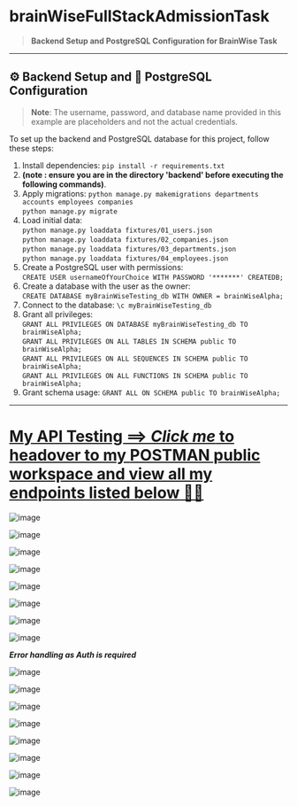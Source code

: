 # brainWiseFullStackAdmissionTask

> **Backend Setup and PostgreSQL Configuration for BrainWise Task**

---

## ⚙️ Backend Setup and 🐘 PostgreSQL Configuration

> **Note**: The username, password, and database name provided in this example are placeholders and not the actual credentials.
> 
To set up the backend and PostgreSQL database for this project, follow these steps:

1. Install dependencies: `pip install -r requirements.txt`
2. **__(note : ensure you are in the directory 'backend' before executing the following commands)__**.
3. Apply migrations:
   `python manage.py makemigrations departments accounts employees companies`  
   `python manage.py migrate`  
4. Load initial data:  
   `python manage.py loaddata fixtures/01_users.json`  
   `python manage.py loaddata fixtures/02_companies.json`  
   `python manage.py loaddata fixtures/03_departments.json`  
   `python manage.py loaddata fixtures/04_employees.json`  
5. Create a PostgreSQL user with permissions:  
   `CREATE USER usernameOfYourChoice WITH PASSWORD '*******' CREATEDB;`  
6. Create a database with the user as the owner:  
   `CREATE DATABASE myBrainWiseTesting_db WITH OWNER = brainWiseAlpha;`  
7. Connect to the database: `\c myBrainWiseTesting_db`  
8. Grant all privileges:  
   `GRANT ALL PRIVILEGES ON DATABASE myBrainWiseTesting_db TO brainWiseAlpha;`  
   `GRANT ALL PRIVILEGES ON ALL TABLES IN SCHEMA public TO brainWiseAlpha;`  
   `GRANT ALL PRIVILEGES ON ALL SEQUENCES IN SCHEMA public TO brainWiseAlpha;`  
   `GRANT ALL PRIVILEGES ON ALL FUNCTIONS IN SCHEMA public TO brainWiseAlpha;`  
9. Grant schema usage: `GRANT ALL ON SCHEMA public TO brainWiseAlpha;`

---

# [My API Testing ==> **_Click me_** to headover to my **POSTMAN** public workspace and view all my endpoints listed below 👨‍💻 ](https://www.postman.com/golden-noobie/brainwise-admission-api-testing-by-ahmed-abou-gabal/collection/gyjljwr/brainwise-admission-api-testing?action=share&creator=38508690)

![image](https://github.com/user-attachments/assets/246fc533-dfef-4283-9ad5-17ed6fa594a2)


![image](https://github.com/user-attachments/assets/4adb1222-a158-4938-88d1-0c423a8fd4c4)


![image](https://github.com/user-attachments/assets/47a65efc-17f9-4fbe-9552-ab6c4106166a)


![image](https://github.com/user-attachments/assets/2c8d79cf-650c-4590-a671-d651c26fb968)


![image](https://github.com/user-attachments/assets/a8ead064-f60d-4cdf-bd1e-d778e4fa90ba)


![image](https://github.com/user-attachments/assets/0184ac91-3ec7-4b46-958b-ecbf1b43d923)


![image](https://github.com/user-attachments/assets/bf62d0de-e582-416d-bbf3-5ec2c16fa9ef)


![image](https://github.com/user-attachments/assets/5d56bbd5-e9e5-4e5b-a661-996a126bb807)

**_Error handling as Auth is required_**

![image](https://github.com/user-attachments/assets/ff1f71be-dce8-45c5-8dcd-67e6d190f32f)

![image](https://github.com/user-attachments/assets/9043e9d6-312f-4f52-9e99-bb25b8ab85f4)


![image](https://github.com/user-attachments/assets/24f72335-cf8b-4485-98d1-f2379a4f089f)


![image](https://github.com/user-attachments/assets/5546ddc3-0af6-443d-87a2-051211fa34b7)


![image](https://github.com/user-attachments/assets/8462e2e3-cf77-4064-959e-10443dcd1948)


![image](https://github.com/user-attachments/assets/ab1dbb6c-d765-4043-8d33-a3d35f694f7e)


![image](https://github.com/user-attachments/assets/f9b96457-d19c-4c5d-bd44-5c2027c50c28)


![image](https://github.com/user-attachments/assets/1077cdf0-152e-4308-977e-7e67cab62196)



